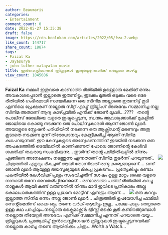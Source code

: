 ```yaml
---
author: Beaumaris
categories:
- Entertainment
comment_count: 0
date: 2022-05-27 15:35:38
draft: false
image: https://cdn.boolokam.com/articles/2022/05/fww-2.webp
like_count: 144717
share_count: 18874
tags:
- Faizal Ka
- Jayasurya
- john luther malayalam movie
title: ഇൻവെസ്റ്റിഗേഷൻ ത്രില്ലറുകൾ ഇഷ്ടപ്പെടുന്നവർക്ക് നല്ലൊരു കാഴ്ച്ച
view_count: 1845086
---
```


**Faizal Ka** നമ്മൾ ഇതുവരെ കാണാത്ത രീതിയിൽ ഉള്ളൊരു മേകിങ് ഒന്നും അവകാശപ്പെടാൻ ഇല്ലാതെ ഇരുന്നിട്ടും, തുടക്കം മുതൽ ഒടുക്കം വരെ ഒരേ രീതിയിൽ ഗംഭീരമായി സഞ്ചരിക്കുന്ന ഒരു സിനിമ അല്ലാതെ ഇരുന്നിട്ട് കൂടി എന്നിലെ പ്രേക്ഷകന് നല്ലോരു സീറ്റ് എഡ്ജ് ത്രില്ലിംഗ് അനുഭവം സമ്മാനിച്ച നല്ല സിനിമ അതാണ് ആദ്യ കാഴ്ച്ചയിൽ എനിക്ക് ജോൺ ലൂഥർ....???? &nbsp; തൻ്റെ പോലീസ് ജോലിയെ വളരെ ഇഷ്ടപ്പെടുന്ന, സ്വന്തം ആവശ്യങ്ങൾക്ക് മുകളിൽ ജോലിയെ കൊണ്ടു നടക്കുന്ന ഒരു പോലീസുകാരൻ ആണ് ജോൺ ലൂഥർ. അയാളുടെ സ്റ്റേഷൻ പരിധിയിൽ നടക്കുന്ന ഒരു ആക്സിഡൻ്റ് മരണവും അതു കൂടാതെ നടക്കുന്ന മൂന്ന് തിരോധാനവും കേന്ദ്രീകരിച്ച് ആണ് സിനിമ കഥപറയുന്നത്. ഈ കേസുകളുടെ അന്വേഷണത്തിന് ഇടയിൽ നടക്കുന്ന ഒരു അപകടത്തിൽ ട്രെയിലറിൽ കാണിക്കുന്നത് പോലെ ജോണിൻ്റെ കേൾവി ശക്തിക്ക് തകരാറു സംഭവിക്കുന്നു... തുടർന്ന് തൻ്റെ പരിമിതികളിൽ നിന്നും എങ്ങിനെ അന്വേഷണം നടത്തുന്നു എന്നതാണ് സിനിമ തുടർന്ന് പറയുന്നത്.. &nbsp; ![](https://cdn.boolokam.com/articles/2022/05/fww-2.webp) ചിത്രത്തിൽ ഏറ്റവും മികച്ചത് ആയി തോന്നിയത് രണ്ടു കാര്യങ്ങളാണ്.... ഒന്ന് ജോൺ ലൂഥർ ആയുള്ള ജയസൂര്യയുടെ മികച്ച പ്രകടനം... പ്രത്യേകിച്ചും രണ്ടാം പകുതിയിൽ കേൾവിക്ക് പ്രശ്നം സംഭവിച്ചതിന് ശേഷം ഉള്ള മാറ്റം ഒക്കെ വളരെ നന്നായി തന്നേ അവതരിപ്പിക്കുന്നുണ്ട്... രണ്ടാമത്തെ പതിവ് രീതിയിൽ കുറച്ചു നാളുകൾ ആയി കണ്ട് വരുന്നതിൽ നിന്നും മാറി ഇവിടെ പ്രതികാരം അല്ല കൊലപാതകത്തിന് ഉള്ള പ്രധാന മോട്ടീവ് എന്നതും ആണ്.... &nbsp; ![](https://cdn.boolokam.com/articles/2022/05/et.webp) ഒരു കുറവും ഇല്ലാത്ത സിനിമ ഒന്നും അല്ല ജോൺ ലൂഥർ... ചിത്രത്തിൽ ഉപയോഗിച്ച ഫാമിലി സെൻ്റിമെൻസ് ഒക്കെ ഒട്ടും തന്നെ വർക് ആയിട്ടും ഇല്ല.. പക്ഷേ പാളം തെറ്റാതെ ഉള്ള കഥ പറച്ചിലും..നല്ലൊരു ക്ലൈമാക്സ് & ട്വിസ്റ്റ് ഒക്കെ കൂടി കണ്ടിറങ്ങുമ്പോൾ നല്ലൊരു തീയേറ്റർ അനുഭവം എനിക്ക് സമ്മാനിച്ചു എന്നത് പറയാതെ വയ്യ... ത്രില്ലറുകൾ, പ്രത്യേകിച്ച് ഇൻവെസ്റ്റിഗേഷൻ ത്രില്ലറുകൾ ഇഷ്ടപ്പെടുന്നവർക്ക് നല്ലൊരു കാഴ്ച്ച തന്നെ ആയിരിക്കും ചിത്രം...Worth a Watch...